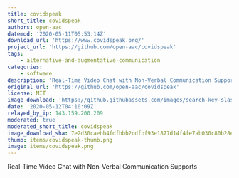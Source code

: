 ```yaml
---
title: covidspeak
short_title: covidspeak
authors: open-aac
datemod: '2020-05-11T05:53:14Z'
download_url: 'https://www.covidspeak.org/'
project_url: 'https://github.com/open-aac/covidspeak'
tags:
    - alternative-and-augmentative-communication
categories:
    - software
description: 'Real-Time Video Chat with Non-Verbal Communication Supports'
original_url: 'https://github.com/open-aac/covidspeak'
license: MIT
image_download: 'https://github.githubassets.com/images/search-key-slash.svg'
date: '2020-05-12T04:10:09Z'
relayed_by_ip: 143.159.200.209
moderated: true
moderated_short_title: covidspeak
image_download_sha: 7e2d30caebb4fdfbbb2cdfbf93e1877d14f4fe7ab030c80b28e4973604a4c16e
thumb: items/covidspeak-thumb.png
image: items/covidspeak.png
---
```

Real-Time Video Chat with Non-Verbal Communication Supports